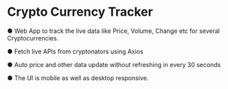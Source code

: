 # Crypto Currency Tracker

●	Web App to track the live data like Price, Volume, Change etc for several Cryptocurrencies.

●	Fetch live APIs from cryptonators using Axios

●	Auto price and other data update without refreshing in every 30 seconds

●	The UI is mobile as well as desktop responsive.
